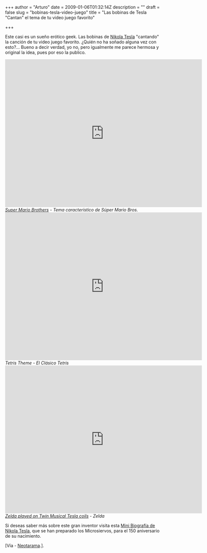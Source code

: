 +++
author = "Arturo"
date = 2009-01-06T01:32:14Z
description = ""
draft = false
slug = "bobinas-tesla-video-juego"
title = "Las bobinas de Tesla \"Cantan\" el tema de tu video juego favorito"

+++

<p>Este casi es un sueño erótico geek. Las bobinas de <a href="http://geek.cl/wp-content/uploads/2009/01/Nikola_Tesla">Nikola Tesla</a> "cantando" la canción de tu video juego favorito. ¿Quién no ha soñado alguna vez con esto?... Bueno a decir verdad, yo no, pero igualmente me parece hermosa y original la idea, pues por eso la publico.</p>

<iframe width="640" height="480" src="http://geek.cl/wp-content/uploads/2009/01/VX5V_9s0Gfw" frameborder="0" allowfullscreen></iframe><cite><a href="http://geek.cl/wp-content/uploads/2009/01/watch?v=VX5V_9s0Gfw">Super Mario Brothers</a> - Tema característico de Súper Mario Bros.</cite>


<iframe width="640" height="480" src="http://geek.cl/wp-content/uploads/2009/01/pF5Y4EmvUQM" frameborder="0" allowfullscreen></iframe><cite>Tetris Theme</a> - El Clásico Tetris</cite>

<iframe width="640" height="480" src="http://geek.cl/wp-content/uploads/2009/01/LudXCEZvn50" frameborder="0" allowfullscreen></iframe><cite><a href="http://geek.cl/wp-content/uploads/2009/01/watch?v=LudXCEZvn50">Zelda played on Twin Musical Tesla coils</a> - Zelda</cite>

<p>Si deseas saber más sobre este gran inventor visita esta <a href="http://geek.cl/wp-content/uploads/2009/01/150-aniversario-nikola-tesla.html">Mini Biografía de Nikola Tesla</a>, que se han preparado los Microsiervos, para el 150 aniversario de su nacimiento.</p>

<p>[Vía - <a href="http://geek.cl/wp-content/uploads/2009/01/tesla-coils-sing-your-favorite-video-game-themes">Neotarama</a>.].</p>